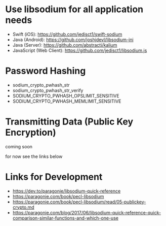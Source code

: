 # Use libsodium for all application needs
* Swift (iOS): https://github.com/jedisct1/swift-sodium
* Java (Android): https://github.com/joshjdevl/libsodium-jni
* Java (Server): https://github.com/abstractj/kalium
* JavaScript (Web Client): https://github.com/jedisct1/libsodium.js

# Password Hashing
* sodium_crypto_pwhash_str
* sodium_crypto_pwhash_str_verify
* SODIUM_CRYPTO_PWHASH_OPSLIMIT_SENSITIVE	
* SODIUM_CRYPTO_PWHASH_MEMLIMIT_SENSITIVE

# Transmitting Data (Public Key Encryption)
coming soon

for now see the links below

# Links for Development
* https://dev.to/paragonie/libsodium-quick-reference
* https://paragonie.com/book/pecl-libsodium
* https://paragonie.com/book/pecl-libsodium/read/05-publickey-crypto.md
* https://paragonie.com/blog/2017/06/libsodium-quick-reference-quick-comparison-similar-functions-and-which-one-use
